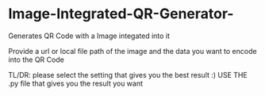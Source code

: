 # Image-Integrated-QR-Generator-
Generates QR Code with a Image integated into it

Provide a url or local file path of the image and the data you want to encode into the QR Code

TL/DR: please select the setting that gives you the best result :)
USE THE .py file that gives you the result you want
